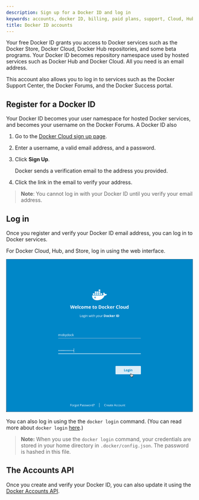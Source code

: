 ```yaml
---
description: Sign up for a Docker ID and log in
keywords: accounts, docker ID, billing, paid plans, support, Cloud, Hub, Store, Forums, knowledge base, beta access
title: Docker ID accounts
---
```


Your free Docker ID grants you access to Docker services such as the Docker
Store, Docker Cloud, Docker Hub repositories, and some beta programs. Your
Docker ID becomes repository namespace used by hosted services such as Docker
Hub and Docker Cloud. All you need is an email address.

This account also allows you to log in to services such as the Docker Support
Center, the Docker Forums, and the Docker Success portal.


## Register for a Docker ID

Your Docker ID becomes your user namespace for hosted Docker services, and becomes your username on the Docker Forums. A Docker ID also

1. Go to the [Docker Cloud sign up page](https://cloud.docker.com).

2. Enter a username, a valid email address, and a password.

3. Click **Sign Up**.

   Docker sends a verification email to the address you provided.

4. Click the link in the email to verify your address.

> **Note**: You cannot log in with your Docker ID until you verify your email address.


## Log in

Once you register and verify your Docker ID email address, you can log in
to Docker services.

For Docker Cloud, Hub, and Store, log in using the web interface.

![Login using the web interface](images/login-cloud.png)

You can also log in using the the `docker login` command. (You can read more about `docker login` [here](../engine/reference/commandline/login/).)

> **Note:** When you use the `docker login` command, your credentials are stored
in your home directory in `.docker/config.json`. The password is hashed in this
file.

## The Accounts API

Once you create and verify your Docker ID, you can also update it using the [Docker Accounts API](../engine/reference/api/docker_io_accounts_api/).
